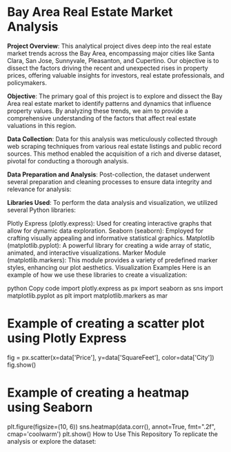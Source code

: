 # **Bay Area Real Estate Market Analysis**



**Project Overview**:
This analytical project dives deep into the real estate market trends across the Bay Area, encompassing major cities like Santa Clara, San Jose, Sunnyvale, Pleasanton, and Cupertino. Our objective is to dissect the factors driving the recent and unexpected rises in property prices, offering valuable insights for investors, real estate professionals, and policymakers.

**Objective**:
The primary goal of this project is to explore and dissect the Bay Area real estate market to identify patterns and dynamics that influence property values. By analyzing these trends, we aim to provide a comprehensive understanding of the factors that affect real estate valuations in this region.

**Data Collection**:
Data for this analysis was meticulously collected through web scraping techniques from various real estate listings and public record sources. This method enabled the acquisition of a rich and diverse dataset, pivotal for conducting a thorough analysis.

**Data Preparation and Analysis**:
Post-collection, the dataset underwent several preparation and cleaning processes to ensure data integrity and relevance for analysis:

**Libraries Used**:
To perform the data analysis and visualization, we utilized several Python libraries:

Plotly Express (plotly.express): Used for creating interactive graphs that allow for dynamic data exploration.
Seaborn (seaborn): Employed for crafting visually appealing and informative statistical graphics.
Matplotlib (matplotlib.pyplot): A powerful library for creating a wide array of static, animated, and interactive visualizations.
Marker Module (matplotlib.markers): This module provides a variety of predefined marker styles, enhancing our plot aesthetics.
Visualization Examples
Here is an example of how we use these libraries to create a visualization:

python
Copy code
import plotly.express as px
import seaborn as sns
import matplotlib.pyplot as plt
import matplotlib.markers as mar

# Example of creating a scatter plot using Plotly Express
fig = px.scatter(x=data['Price'], y=data['SquareFeet'], color=data['City'])
fig.show()

# Example of creating a heatmap using Seaborn
plt.figure(figsize=(10, 6))
sns.heatmap(data.corr(), annot=True, fmt=".2f", cmap='coolwarm')
plt.show()
How to Use This Repository
To replicate the analysis or explore the dataset:


